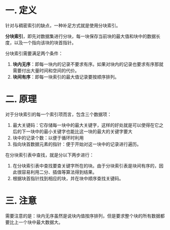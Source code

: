 # 一. 定义

针对与稠密索引的缺点，一种补足方式就是使用分块索引。

**分块索引**，即先对数据集进行分块，每一块保存当前块的最大值和块中的数据长度，以及一个指向该块的块首指针。

分块索引需要满足两个条件：

1. **块内无序**：即每一块内的记录不要求有序。如果对块内的记录也要求有序那就需要付出大量时间和空间的代价。
2. **块间有序**：即每一块索引的最大值记录要按顺序排列。



# 二. 原理

对于分块索引的每一个索引项而言，包含三个数据项：

1. 最大关键码：它存储每一块中的最大关键字，这样的好处就是可以使得在它之后的下一块中的最小关键字也能比这一块的最大的关键字要大
2. 块中的记录个数：以便于循环时利用
3. 指向块首数据元素的指针：便于开始对这一块中的记录进行遍历。

在分块索引表中查找，就是分以下两步进行：

1. 在分块索引表中查找要查关键字所在的块。由于分块索引表是块间有序的，因此很容易利用二分、插值等算法得到结果。
2. 根据块首指针找到相应的块，并在块中顺序查找关键码。



# 三. 注意

需要注意的是：块内无序虽然是说块内值按序排列，但是要求整个块的所有数据都要比上一个块中最大数据大。
